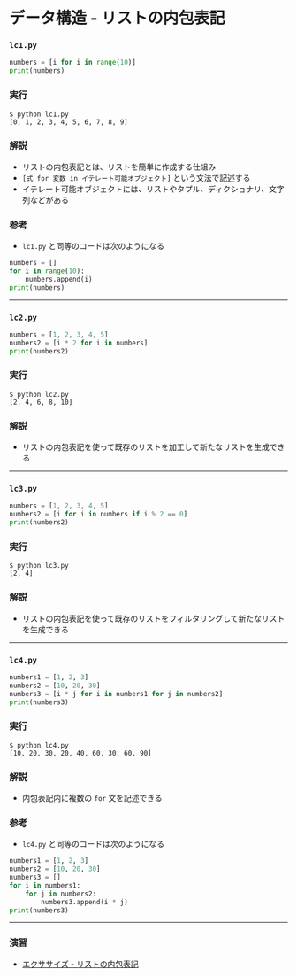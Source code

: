 # データ構造 - リストの内包表記

### `lc1.py`

``` python
numbers = [i for i in range(10)]
print(numbers)
```

### 実行

``` 
$ python lc1.py
[0, 1, 2, 3, 4, 5, 6, 7, 8, 9]
```

### 解説

* リストの内包表記とは、リストを簡単に作成する仕組み
* `[式 for 変数 in イテレート可能オブジェクト]` という文法で記述する
* イテレート可能オブジェクトには、リストやタプル、ディクショナリ、文字列などがある

### 参考

* `lc1.py` と同等のコードは次のようになる

``` python
numbers = []
for i in range(10):
    numbers.append(i)
print(numbers)
```

---

### `lc2.py`

``` python
numbers = [1, 2, 3, 4, 5]
numbers2 = [i * 2 for i in numbers]
print(numbers2)
```

### 実行

``` 
$ python lc2.py
[2, 4, 6, 8, 10]
```

### 解説

* リストの内包表記を使って既存のリストを加工して新たなリストを生成できる

---

### `lc3.py`

``` python
numbers = [1, 2, 3, 4, 5]
numbers2 = [i for i in numbers if i % 2 == 0]
print(numbers2)
```

### 実行

``` 
$ python lc3.py
[2, 4]
```

### 解説

* リストの内包表記を使って既存のリストをフィルタリングして新たなリストを生成できる

---

### `lc4.py`

``` python
numbers1 = [1, 2, 3]
numbers2 = [10, 20, 30]
numbers3 = [i * j for i in numbers1 for j in numbers2]
print(numbers3)
```

### 実行

``` 
$ python lc4.py
[10, 20, 30, 20, 40, 60, 30, 60, 90]
```

### 解説

* 内包表記内に複数の `for` 文を記述できる

### 参考

* `lc4.py` と同等のコードは次のようになる

``` python
numbers1 = [1, 2, 3]
numbers2 = [10, 20, 30]
numbers3 = []
for i in numbers1:
    for j in numbers2:
        numbers3.append(i * j)
print(numbers3)
```

---

### 演習

* [エクササイズ - リストの内包表記](../ex/10_basic_ex.md)
